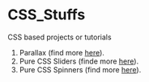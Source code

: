 # CSS_Stuffs
CSS based projects or tutorials
1. Parallax (find more [here](https://www.youtube.com/watch?v=X-AhceP6jpA)). <br>
2. Pure CSS Sliders (finde more [here](https://www.youtube.com/watch?v=TzAshjkhFQw)). <br>
3. Pure CSS Spinners (find more [here](https://www.youtube.com/watch?v=BxpjA9t4dJE)). <br>
